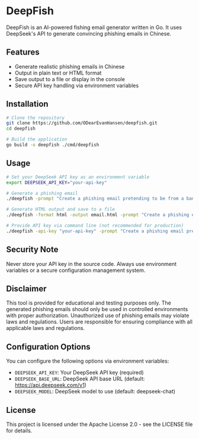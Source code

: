 # DeepFish

DeepFish is an AI-powered fishing email generator written in Go. It uses DeepSeek's API to generate convincing phishing emails in Chinese.

## Features

- Generate realistic phishing emails in Chinese
- Output in plain text or HTML format
- Save output to a file or display in the console
- Secure API key handling via environment variables

## Installation

```bash
# Clone the repository
git clone https://github.com/ODearEvanHansen/deepfish.git
cd deepfish

# Build the application
go build -o deepfish ./cmd/deepfish
```

## Usage

```bash
# Set your DeepSeek API key as an environment variable
export DEEPSEEK_API_KEY="your-api-key"

# Generate a phishing email
./deepfish -prompt "Create a phishing email pretending to be from a bank"

# Generate HTML output and save to a file
./deepfish -format html -output email.html -prompt "Create a phishing email pretending to be from a tech company"

# Provide API key via command line (not recommended for production)
./deepfish -api-key "your-api-key" -prompt "Create a phishing email pretending to be from a government agency"
```

## Security Note

Never store your API key in the source code. Always use environment variables or a secure configuration management system.

## Disclaimer

This tool is provided for educational and testing purposes only. The generated phishing emails should only be used in controlled environments with proper authorization. Unauthorized use of phishing emails may violate laws and regulations. Users are responsible for ensuring compliance with all applicable laws and regulations.

## Configuration Options

You can configure the following options via environment variables:

- `DEEPSEEK_API_KEY`: Your DeepSeek API key (required)
- `DEEPSEEK_BASE_URL`: DeepSeek API base URL (default: https://api.deepseek.com/v1)
- `DEEPSEEK_MODEL`: DeepSeek model to use (default: deepseek-chat)

## License

This project is licensed under the Apache License 2.0 - see the LICENSE file for details.